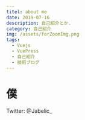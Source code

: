 ```yaml
---
titel: about me
date: 2019-07-16
description: 自己紹介とか. 
category: 自己紹介
img: /assets/forZoomImg.png
tags:
  - Vuejs
  - VuePress
  - 自己紹介
  - 技術ブログ
---
```



# 僕

Twitter: @Jabelic_
